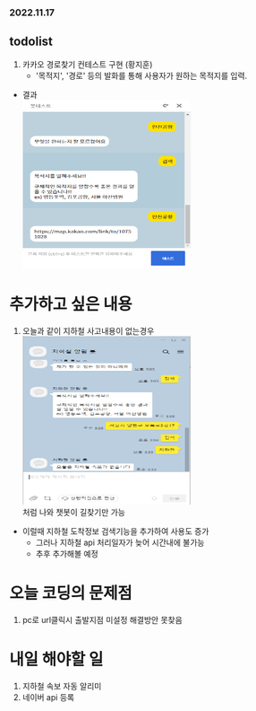### 2022.11.17
## todolist

1. 카카오 경로찾기 컨테스트 구현 (황지훈)
    - '목적지', '경로' 등의 발화를 통해 사용자가 원하는 목적지를 입력.
    <!-- ![](2022-11-17-13-49-23.png) -->
- 결과 <br/>
<img src="2022-11-17-13-49-23.png" width="300" height="300"/><br/>

# 추가하고 싶은 내용
1. 오늘과 같이 지하철 사고내용이 없는경우 <br/><img src="2022-11-17-15-33-53.png" width="300" height="300"/><br/>
처럼 나와 챗봇이 길찾기만 가능
- 이럴때 지하철 도착정보 검색기능을 추가하여 사용도 증가
    - 그러나 지하철 api 처리일자가 늦어 시간내에 불가능
    - 추후 추가해볼 예정



# 오늘 코딩의 문제점
1. pc로 url클릭시 출발지점 미설정 해결방안 못찾음

# 내일 해야할 일
1. 지하철 속보 자동 알리미
2. 네이버 api 등록
